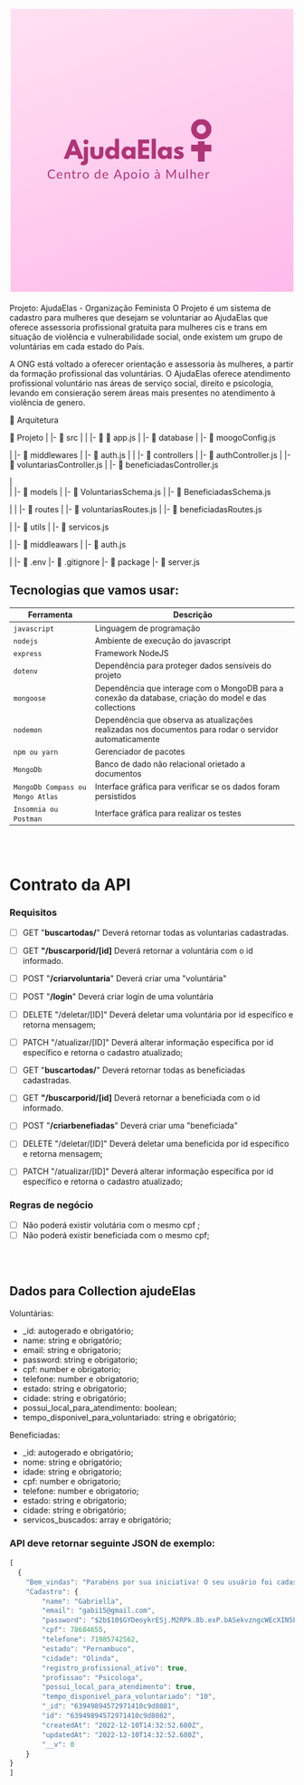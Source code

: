 <br>
<div align = "center">
<img src='./src/logo.png' width = 500 alt = 'logo ajudaElas'>
</div>
<br>
 Projeto: AjudaElas - Organização Feminista
O Projeto é um sistema de cadastro para mulheres que desejam se voluntariar ao AjudaElas que oferece assessoria profissional gratuita para mulheres cis e trans em situação de violência e vulnerabilidade social, onde existem um grupo de voluntárias em cada estado do País.

A ONG está voltado a oferecer orientação e assessoria às mulheres, a partir da formação profissional das voluntárias. O AjudaElas oferece atendimento profissional voluntário nas áreas de serviço social, direito e psicologia, levando em consieração serem áreas mais presentes no atendimento à violência de genero.
  
 
 📁 Arquitetura
 
 📁 Projeto
   |
   |-  📁 src
   |    |
        |- 📁 📄 app.js
   |    |- 📁 database
   |         |- 📄 moogoConfig.js

   |    |- 📁 middlewares
   |         |- 📄 auth.js
   |
   |    |- 📁 controllers
   |         |- 📄 authController.js
   |         |- 📄 voluntariasController.js
   |         |- 📄 beneficiadasController.js  
 
   |         
   |    |- 📁 models
   |         |- 📄 VoluntariasSchema.js
   |         |- 📄 BeneficiadasSchema.js


   |
   |    |- 📁 routes
   |         |- 📄 voluntariasRoutes.js 
   |         |- 📄 beneficiadasRoutes.js 

 
   |    |- 📁 utils
   |         |- 📄 servicos.js 

   |    |- 📁 middleawars
   |         |- 📄 auth.js 

   |
   |- 📄 .env
   |- 📄 .gitignore
   |- 📄 package
   |- 📄 server.js




## Tecnologias que vamos usar:
| Ferramenta | Descrição |
| --- | --- |
| `javascript` | Linguagem de programação |
| `nodejs` | Ambiente de execução do javascript|
| `express` | Framework NodeJS |
| `dotenv` | Dependência para proteger dados sensíveis do projeto|
| `mongoose` | Dependência que interage com o MongoDB para a conexão da database, criação do model e das collections|
| `nodemon` | Dependência que observa as atualizações realizadas nos documentos para rodar o servidor automaticamente|
| `npm ou yarn` | Gerenciador de pacotes|
| `MongoDb` | Banco de dado não relacional orietado a documentos|
| `MongoDb Compass ou Mongo Atlas` | Interface gráfica para verificar se os dados foram persistidos|
 `Insomnia ou Postman` | Interface gráfica para realizar os testes|

 <br>
<br>


# Contrato da API

### Requisitos 
- [ ] GET "**buscartodas/**" Deverá retornar todas as voluntarias cadastradas.
- [ ] GET **"/buscarporid/[id]** Deverá retornar a voluntária com o id informado.
  
- [ ] POST   "**/criarvoluntaria**" Deverá criar uma "voluntária"
- [ ] POST   "**/login**" Deverá criar login de uma voluntária

- [ ] DELETE   "/deletar/[ID]" Deverá deletar uma voluntária por id específico e retorna mensagem;

- [ ] PATCH  "/atualizar/[ID]" Deverá alterar informação específica por id específico e retorna o cadastro atualizado;

- [ ] GET "**buscartodas/**" Deverá retornar todas as beneficiadas cadastradas.
- [ ] GET **"/buscarporid/[id]** Deverá retornar a beneficiada com o id informado.
  
- [ ] POST   "**/criarbenefiadas**" Deverá criar uma "beneficiada"

- [ ] DELETE   "/deletar/[ID]" Deverá deletar uma beneficida por id específico e retorna mensagem;

- [ ] PATCH  "/atualizar/[ID]" Deverá alterar informação específica por id específico e retorna o cadastro atualizado;
### Regras de negócio

- [ ]  Não poderá existir volutária com o mesmo cpf ;
- [ ]  Não poderá existir beneficiada com o mesmo cpf;

<br>
<br>

## Dados para Collection ajudeElas

Voluntárias:
- _id: autogerado e obrigatório;
- name: string e obrigatório;
- email: string e obrigatorio;
- password: string e obrigatorio;
- cpf: number e obrigatorio;
- telefone: number e obrigatorio;
- estado: string e obrigatorio;
- cidade: string e  obrigatório;
- possui_local_para_atendimento: boolean;
- tempo_disponivel_para_voluntariado: string e obrigatório;

Beneficiadas:
- _id: autogerado e obrigatório;
- nome: string e obrigatório;
- idade: string e obrigatorio;
- cpf: number e obrigatorio;
- telefone: number e obrigatorio;
- estado: string e obrigatorio;
- cidade: string e  obrigatório;
- servicos_buscados: array e obrigatório;


### API deve retornar seguinte JSON de exemplo:

```javascript
[
  {
	"Bem_vindas": "Parabéns por sua iniciativa! O seu usuário foi cadastrado!",
	"Cadastro": {
		"name": "Gabriella",
		"email": "gabi15@gmail.com",
		"password": "$2b$10$GYDeoykrESj.M2RPk.8b.exP.bASekvzngcWEcXIN5EQk96iXpp9K",
		"cpf": 78684655,
		"telefone": 71985742562,
		"estado": "Pernambuco",
		"cidade": "Olinda",
		"registro_profissional_ativo": true,
		"profissao": "Psicologa",
		"possui_local_para_atendimento": true,
		"tempo_disponivel_para_voluntariado": "10",
		"_id": "63949894572971410c9d8081",
		"id": "63949894572971410c9d8082",
		"createdAt": "2022-12-10T14:32:52.680Z",
		"updatedAt": "2022-12-10T14:32:52.680Z",
		"__v": 0
	}
}
]
```
